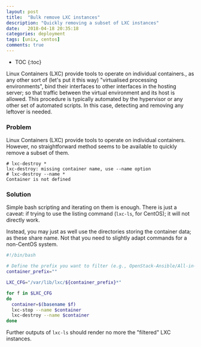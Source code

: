 ```yaml
---
layout: post
title:  "Bulk remove LXC instances"
description: "Quickly removing a subset of LXC instances"
date:   2018-04-18 20:35:18
categories: deployment
tags: [unix, centos]
comments: true
---
```


* TOC
{:toc}

Linux Containers (LXC) provide tools to operate on individual containers., as any other sort of (let's put it this way) "virtualised processing environments", bind their interfaces to other interfaces in the hosting server; so that traffic between the virtual environment and its host is allowed. This procedure is typically automated by the hypervisor or any other set of automated scripts. In this case, detecting and removing any leftover is needed.

<!--more-->

### Problem

Linux Containers (LXC) provide tools to operate on individual containers. However, no straightforward method seems to be available to quickly remove a subset of them.

```
# lxc-destroy *
lxc-destroy: missing container name, use --name option
# lxc-destroy --name *
Container is not defined
```

### Solution

Simple bash scripting and iterating on them is enough. There is just a caveat: if trying to use the listing command (`lxc-ls`, for CentOS); it will not directly work.

Instead, you may just as well use the directories storing the container data; as these share name. Not that you need to slightly adapt commands for a non-CentOS system.

```bash
#!/bin/bash

# Define the prefix you want to filter (e.g., OpenStack-Ansible/All-in-One uses "aio" as a prefix for every of its LXCs)
container_prefix=""

LXC_CFG="/var/lib/lxc/${container_prefix}*"

for f in $LXC_CFG
do
  container=$(basename $f)
  lxc-stop --name $container
  lxc-destroy --name $container
done
```

Further outputs of `lxc-ls` should render no more the "filtered" LXC instances.
